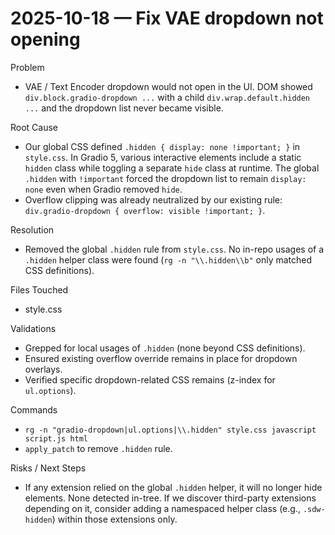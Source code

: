 # 2025-10-18 — Fix VAE dropdown not opening

Problem
- VAE / Text Encoder dropdown would not open in the UI. DOM showed `div.block.gradio-dropdown ...` with a child `div.wrap.default.hidden ...` and the dropdown list never became visible.

Root Cause
- Our global CSS defined `.hidden { display: none !important; }` in `style.css`. In Gradio 5, various interactive elements include a static `hidden` class while toggling a separate `hide` class at runtime. The global `.hidden` with `!important` forced the dropdown list to remain `display: none` even when Gradio removed `hide`.
- Overflow clipping was already neutralized by our existing rule: `div.gradio-dropdown { overflow: visible !important; }`.

Resolution
- Removed the global `.hidden` rule from `style.css`. No in-repo usages of a `.hidden` helper class were found (`rg -n "\\.hidden\\b"` only matched CSS definitions).

Files Touched
- style.css

Validations
- Grepped for local usages of `.hidden` (none beyond CSS definitions).
- Ensured existing overflow override remains in place for dropdown overlays.
- Verified specific dropdown-related CSS remains (z-index for `ul.options`).

Commands
- `rg -n "gradio-dropdown|ul.options|\\.hidden" style.css javascript script.js html`
- `apply_patch` to remove `.hidden` rule.

Risks / Next Steps
- If any extension relied on the global `.hidden` helper, it will no longer hide elements. None detected in-tree. If we discover third-party extensions depending on it, consider adding a namespaced helper class (e.g., `.sdw-hidden`) within those extensions only.

